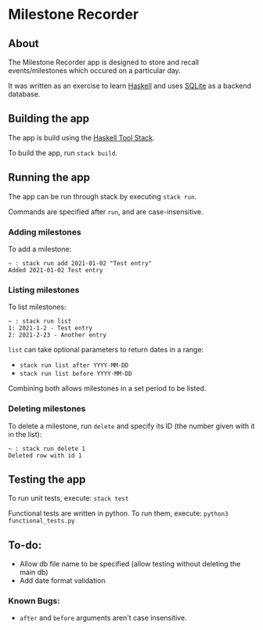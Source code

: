 # Milestone Recorder

## About

The Milestone Recorder app is designed to store and recall events/milestones which occured on a particular day.

It was written as an exercise to learn [Haskell](https://www.haskell.org/) and uses [SQLite](https://www.sqlite.org/index.html) as a backend database.

## Building the app

The app is build using the [Haskell Tool Stack](https://docs.haskellstack.org/en/stable/README/).

To build the app, run `stack build`.

## Running the app

The app can be run through stack by executing `stack run`.

Commands are specified after `run`, and are case-insensitive.

### Adding milestones
To add a milestone:
```
~ : stack run add 2021-01-02 "Test entry"
Added 2021-01-02 Test entry
```

### Listing milestones
To list milestones:
```
~ : stack run list
1: 2021-1-2 - Test entry
2: 2021-2-23 - Another entry
```

```list``` can take optional parameters to return dates in a range:
- `stack run list after YYYY-MM-DD`
- `stack run list before YYYY-MM-DD`

Combining both allows milestones in a set period to be listed.

### Deleting milestones
To delete a milestone, run `delete` and specify its ID (the number given with it in the list):
```
~ : stack run delete 1
Deleted row with id 1
```

## Testing the app

To run unit tests, execute: `stack test`

Functional tests are written in python. To run them, execute: `python3 functional_tests.py`

## To-do:
- Allow db file name to be specified (allow testing without deleting the main db)
- Add date format validation

### Known Bugs:
- `after` and `before` arguments aren't case insensitive.

